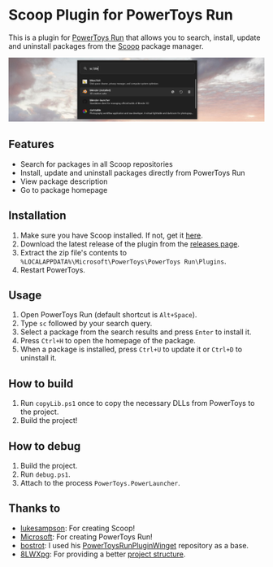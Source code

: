 # Scoop Plugin for PowerToys Run

This is a plugin for [PowerToys Run](https://github.com/microsoft/PowerToys/wiki/PowerToys-Run-Overview) that allows you to search, install, update and uninstall packages from the [Scoop](https://scoop.sh/) package manager.

![banner](./assets/preview.jpg)

## Features

- Search for packages in all Scoop repositories
- Install, update and uninstall packages directly from PowerToys Run
- View package description
- Go to package homepage

## Installation

1. Make sure you have Scoop installed. If not, get it [here](https://scoop.sh/).
2. Download the latest release of the plugin from the [releases page](https://github.com/Quriz/PowerToysRunScoop/releases/latest).
3. Extract the zip file's contents to `%LOCALAPPDATA%\Microsoft\PowerToys\PowerToys Run\Plugins`.
4. Restart PowerToys.

## Usage

1. Open PowerToys Run (default shortcut is `Alt+Space`).
2. Type `sc` followed by your search query.
3. Select a package from the search results and press `Enter` to install it.
4. Press `Ctrl+H` to open the homepage of the package.
5. When a package is installed, press `Ctrl+U` to update it or `Ctrl+D` to uninstall it.

## How to build

1. Run `copyLib.ps1` once to copy the necessary DLLs from PowerToys to the project.
2. Build the project!

## How to debug

1. Build the project.
2. Run `debug.ps1`.
3. Attach to the process `PowerToys.PowerLauncher`.

## Thanks to

- [lukesampson](https://github.com/lukesampson): For creating Scoop!
- [Microsoft](https://github.com/microsoft): For creating PowerToys Run!
- [bostrot](https://github.com/bostrot): I used his [PowerToysRunPluginWinget](https://github.com/bostrot/PowerToysRunPluginWinget/tree/main) repository as a base.
- [8LWXpg](https://github.com/8LWXpg): For providing a better [project structure](https://github.com/8LWXpg/PowerToysRun-PluginTemplate).